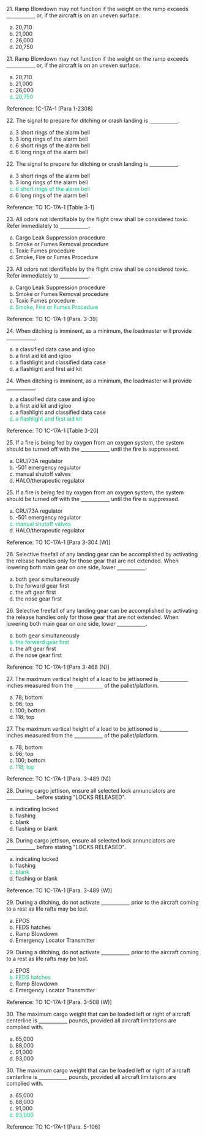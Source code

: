 <section data-auto-animate>
<p>21. Ramp Blowdown may not function if the weight on the ramp exceeds <span style="text-decoration: underline; white-space: pre;">                   </span> or, if the aircraft is on an uneven surface.</p>
<ol>
<li type="a">20,710</li>
<li type="a">21,000</li>
<li type="a">26,000</li>
<li type="a">20,750</li>
</ol>
</section>

<section>
<section data-auto-animate>
<p>21. Ramp Blowdown may not function if the weight on the ramp exceeds <span style="text-decoration: underline; white-space: pre;">                   </span> or, if the aircraft is on an uneven surface.</p>
<ol>
<li type="a">20,710</li>
<li type="a">21,000</li>
<li type="a">26,000</li>
<li type="a" style="color: #10B981;">20,750</li>
</ol>
</section>
<section>Reference: 1C-17A-1 [Para 1-2308]</section>
</section>

<section data-auto-animate>
<p>22. The signal to prepare for ditching or crash landing is <span style="text-decoration: underline; white-space: pre;">                   </span>.</p>
<ol>
<li type="a">3 short rings of the alarm bell</li>
<li type="a">3 long rings of the alarm bell</li>
<li type="a">6 short rings of the alarm bell</li>
<li type="a">6 long rings of the alarm bell</li>
</ol>
</section>

<section>
<section data-auto-animate>
<p>22. The signal to prepare for ditching or crash landing is <span style="text-decoration: underline; white-space: pre;">                   </span>.</p>
<ol>
<li type="a">3 short rings of the alarm bell</li>
<li type="a">3 long rings of the alarm bell</li>
<li type="a" style="color: #10B981;">6 short rings of the alarm bell</li>
<li type="a">6 long rings of the alarm bell</li>
</ol>
</section>
<section>Reference: TO 1C-17A-1 [Table 3-1]</section>
</section>

<section data-auto-animate>
<p>23. All odors not identifiable by the flight crew shall be considered toxic. Refer immediately to <span style="text-decoration: underline; white-space: pre;">                   </span>.</p>
<ol>
<li type="a">Cargo Leak Suppression procedure</li>
<li type="a">Smoke or Fumes Removal procedure</li>
<li type="a">Toxic Fumes procedure</li>
<li type="a">Smoke, Fire or Fumes Procedure</li>
</ol>
</section>

<section>
<section data-auto-animate>
<p>23. All odors not identifiable by the flight crew shall be considered toxic. Refer immediately to <span style="text-decoration: underline; white-space: pre;">                   </span>.</p>
<ol>
<li type="a">Cargo Leak Suppression procedure</li>
<li type="a">Smoke or Fumes Removal procedure</li>
<li type="a">Toxic Fumes procedure</li>
<li type="a" style="color: #10B981;">Smoke, Fire or Fumes Procedure</li>
</ol>
</section>
<section>Reference: TO 1C-17A-1 [Para. 3-39]</section>
</section>

<section data-auto-animate>
<p>24. When ditching is imminent, as a minimum, the loadmaster will provide <span style="text-decoration: underline; white-space: pre;">                   </span>.</p>
<ol>
<li type="a">a classified data case and igloo</li>
<li type="a">a first aid kit and igloo</li>
<li type="a">a flashlight and classified data case</li>
<li type="a">a flashlight and first aid kit</li>
</ol>
</section>

<section>
<section data-auto-animate>
<p>24. When ditching is imminent, as a minimum, the loadmaster will provide <span style="text-decoration: underline; white-space: pre;">                   </span>.</p>
<ol>
<li type="a">a classified data case and igloo</li>
<li type="a">a first aid kit and igloo</li>
<li type="a">a flashlight and classified data case</li>
<li type="a" style="color: #10B981;">a flashlight and first aid kit</li>
</ol>
</section>
<section>Reference: TO 1C-17A-1 [Table 3-20]</section>
</section>

<section data-auto-animate>
<p>25. If a fire is being fed by oxygen from an oxygen system, the system should be turned off with the <span style="text-decoration: underline; white-space: pre;">                   </span> until the fire is suppressed.</p>
<ol>
<li type="a">CRU/73A regulator</li>
<li type="a">-501 emergency regulator</li>
<li type="a">manual shutoff valves</li>
<li type="a">HALO/therapeutic regulator</li>
</ol>
</section>

<section>
<section data-auto-animate>
<p>25. If a fire is being fed by oxygen from an oxygen system, the system should be turned off with the <span style="text-decoration: underline; white-space: pre;">                   </span> until the fire is suppressed.</p>
<ol>
<li type="a">CRU/73A regulator</li>
<li type="a">-501 emergency regulator</li>
<li type="a" style="color: #10B981;">manual shutoff valves</li>
<li type="a">HALO/therapeutic regulator</li>
</ol>
</section>
<section>Reference: TO 1C-17A-1 [Para 3-304 (W)]</section>
</section>

<section data-auto-animate>
<p>26. Selective freefall of any landing gear can be accomplished by activating the release handles only for those gear that are not extended. When lowering both main gear on one side, lower <span style="text-decoration: underline; white-space: pre;">                   </span>.</p>
<ol>
<li type="a">both gear simultaneously</li>
<li type="a">the forward gear first</li>
<li type="a">the aft gear first</li>
<li type="a">the nose gear first</li>
</ol>
</section>

<section>
<section data-auto-animate>
<p>26. Selective freefall of any landing gear can be accomplished by activating the release handles only for those gear that are not extended. When lowering both main gear on one side, lower <span style="text-decoration: underline; white-space: pre;">                   </span>.</p>
<ol>
<li type="a">both gear simultaneously</li>
<li type="a" style="color: #10B981;">the forward gear first</li>
<li type="a">the aft gear first</li>
<li type="a">the nose gear first</li>
</ol>
</section>
<section>Reference: TO 1C-17A-1 [Para 3-468 (N)]</section>
</section>

<section data-auto-animate>
<p>27. The maximum vertical height of a load to be jettisoned is <span style="text-decoration: underline; white-space: pre;">                   </span> inches measured from the <span style="text-decoration: underline; white-space: pre;">                   </span> of the pallet/platform.</p>
<ol>
<li type="a">78; bottom</li>
<li type="a">96; top</li>
<li type="a">100; bottom</li>
<li type="a">118; top</li>
</ol>
</section>

<section>
<section data-auto-animate>
<p>27. The maximum vertical height of a load to be jettisoned is <span style="text-decoration: underline; white-space: pre;">                   </span> inches measured from the <span style="text-decoration: underline; white-space: pre;">                   </span> of the pallet/platform.</p>
<ol>
<li type="a">78; bottom</li>
<li type="a">96; top</li>
<li type="a">100; bottom</li>
<li type="a" style="color: #10B981;">118; top</li>
</ol>
</section>
<section>Reference: TO 1C-17A-1 [Para. 3-489 (N)]</section>
</section>

<section data-auto-animate>
<p>28. During cargo jettison, ensure all selected lock annunciators are <span style="text-decoration: underline; white-space: pre;">                   </span> before stating "LOCKS RELEASED".</p>
<ol>
<li type="a">indicating locked</li>
<li type="a">flashing</li>
<li type="a">blank</li>
<li type="a">flashing or blank</li>
</ol>
</section>

<section>
<section data-auto-animate>
<p>28. During cargo jettison, ensure all selected lock annunciators are <span style="text-decoration: underline; white-space: pre;">                   </span> before stating "LOCKS RELEASED".</p>
<ol>
<li type="a">indicating locked</li>
<li type="a">flashing</li>
<li type="a" style="color: #10B981;">blank</li>
<li type="a">flashing or blank</li>
</ol>
</section>
<section>Reference: TO 1C-17A-1 [Para. 3-489 (W)]</section>
</section>

<section data-auto-animate>
<p>29. During a ditching, do not activate <span style="text-decoration: underline; white-space: pre;">                   </span> prior to the aircraft coming to a rest as life rafts may be lost.</p>
<ol>
<li type="a">EPOS</li>
<li type="a">FEDS hatches</li>
<li type="a">Ramp Blowdown</li>
<li type="a">Emergency Locator Transmitter</li>
</ol>
</section>

<section>
<section data-auto-animate>
<p>29. During a ditching, do not activate <span style="text-decoration: underline; white-space: pre;">                   </span> prior to the aircraft coming to a rest as life rafts may be lost.</p>
<ol>
<li type="a">EPOS</li>
<li type="a" style="color: #10B981;">FEDS hatches</li>
<li type="a">Ramp Blowdown</li>
<li type="a">Emergency Locator Transmitter</li>
</ol>
</section>
<section>Reference: TO 1C-17A-1 [Para. 3-508 (W)]</section>
</section>

<section data-auto-animate>
<p>30. The maximum cargo weight that can be loaded left or right of aircraft centerline is <span style="text-decoration: underline; white-space: pre;">                   </span> pounds, provided all aircraft limitations are complied with.</p>
<ol>
<li type="a">65,000</li>
<li type="a">88,000</li>
<li type="a">91,000</li>
<li type="a">93,000</li>
</ol>
</section>

<section>
<section data-auto-animate>
<p>30. The maximum cargo weight that can be loaded left or right of aircraft centerline is <span style="text-decoration: underline; white-space: pre;">                   </span> pounds, provided all aircraft limitations are complied with.</p>
<ol>
<li type="a">65,000</li>
<li type="a">88,000</li>
<li type="a">91,000</li>
<li type="a" style="color: #10B981;">93,000</li>
</ol>
</section>
<section>Reference: TO 1C-17A-1 [Para. 5-106]</section>
</section>
